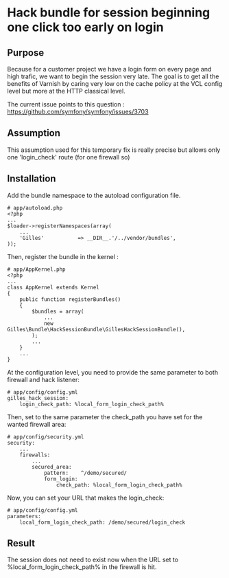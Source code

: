 Hack bundle for session beginning one click too early on login 
==================================

Purpose
---------------------

Because for a customer project we have a login form on every page and high trafic, we want to begin the session very late.
The goal is to get all the benefits of Varnish by caring very low on the cache policy at the VCL config level but more at the HTTP classical level.

The current issue points to this question : https://github.com/symfony/symfony/issues/3703

Assumption
---------------------
This assumption used for this temporary fix is really precise but allows only one 'login_check' route (for one firewall so)

Installation
---------------------

Add the bundle namespace to the autoload configuration file.

    # app/autoload.php
    <?php
    ...
    $loader->registerNamespaces(array(
        ...
        'Gilles'           => __DIR__.'/../vendor/bundles',
    ));
    
 Then, register the bundle in the kernel :
 
    # app/AppKernel.php
    <?php
    ...
    class AppKernel extends Kernel
    {
        public function registerBundles()
        {
            $bundles = array(
                ...
                new Gilles\Bundle\HackSessionBundle\GillesHackSessionBundle(),
            );
            ...
        }
        ...
    }

At the configuration level, you need to provide the same parameter to both firewall and hack listener:

    # app/config/config.yml
    gilles_hack_session:
        login_check_path: %local_form_login_check_path%

Then, set to the same parameter the check_path you have set for the wanted firewall area:

    # app/config/security.yml
    security:
        ...
        firewalls:
            ...
            secured_area:
                pattern:    ^/demo/secured/
                form_login:
                    check_path: %local_form_login_check_path%

Now, you can set your URL that makes the login_check:

    # app/config/config.yml
    parameters:
        local_form_login_check_path: /demo/secured/login_check 

Result
---------------------     
The session does not need to exist now when the URL set to %local_form_login_check_path% in the firewall is hit.
